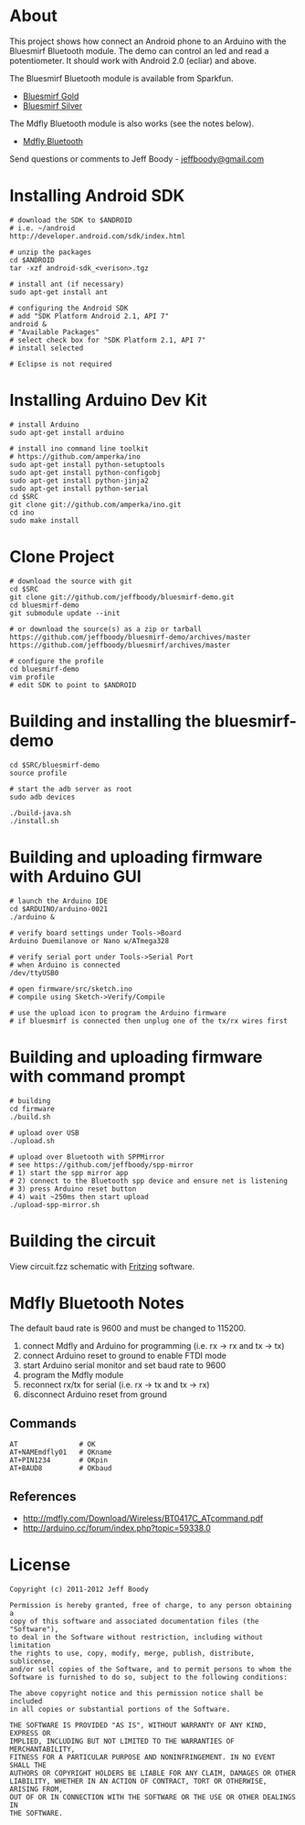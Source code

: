 About
=====

This project shows how connect an Android phone to an Arduino with the
Bluesmirf Bluetooth module. The demo can control an led and read a
potentiometer. It should work with Android 2.0 (ecliar) and above.

The Bluesmirf Bluetooth module is available from Sparkfun.

* <a href="https://www.sparkfun.com/products/10268">Bluesmirf Gold</a>
* <a href="https://www.sparkfun.com/products/10269">Bluesmirf Silver</a>

The Mdfly Bluetooth module is also works (see the notes below).

* <a href="http://www.mdfly.com/index.php?main_page=product_info&cPath=8_47&products_id=769">Mdfly Bluetooth</a>

Send questions or comments to Jeff Boody - jeffboody@gmail.com

Installing Android SDK
======================

	# download the SDK to $ANDROID
	# i.e. ~/android
	http://developer.android.com/sdk/index.html

	# unzip the packages
	cd $ANDROID
	tar -xzf android-sdk_<verison>.tgz

	# install ant (if necessary)
	sudo apt-get install ant

	# configuring the Android SDK
	# add "SDK Platform Android 2.1, API 7"
	android &
	# "Available Packages"
	# select check box for "SDK Platform 2.1, API 7"
	# install selected

	# Eclipse is not required

Installing Arduino Dev Kit
==========================

	# install Arduino
	sudo apt-get install arduino
	
	# install ino command line toolkit
	# https://github.com/amperka/ino
	sudo apt-get install python-setuptools
	sudo apt-get install python-configobj
	sudo apt-get install python-jinja2
	sudo apt-get install python-serial
	cd $SRC
	git clone git://github.com/amperka/ino.git
	cd ino
	sudo make install

Clone Project
=============

	# download the source with git
	cd $SRC
	git clone git://github.com/jeffboody/bluesmirf-demo.git
	cd bluesmirf-demo
	git submodule update --init

	# or download the source(s) as a zip or tarball
	https://github.com/jeffboody/bluesmirf-demo/archives/master
	https://github.com/jeffboody/bluesmirf/archives/master

	# configure the profile
	cd bluesmirf-demo
	vim profile
	# edit SDK to point to $ANDROID

Building and installing the bluesmirf-demo
==========================================

	cd $SRC/bluesmirf-demo
	source profile

	# start the adb server as root
	sudo adb devices

	./build-java.sh
	./install.sh

Building and uploading firmware with Arduino GUI
===========================================

	# launch the Arduino IDE
	cd $ARDUINO/arduino-0021
	./arduino &

	# verify board settings under Tools->Board
	Arduino Duemilanove or Nano w/ATmega328

	# verify serial port under Tools->Serial Port
	# when Arduino is connected
	/dev/ttyUSB0

	# open firmware/src/sketch.ino
	# compile using Sketch->Verify/Compile

	# use the upload icon to program the Arduino firmware
	# if bluesmirf is connected then unplug one of the tx/rx wires first

Building and uploading firmware with command prompt
==========================================

	# building
	cd firmware
	./build.sh
	
	# upload over USB
	./upload.sh
	
	# upload over Bluetooth with SPPMirror
	# see https://github.com/jeffboody/spp-mirror
	# 1) start the spp mirror app
	# 2) connect to the Bluetooth spp device and ensure net is listening
	# 3) press Arduino reset button
	# 4) wait ~250ms then start upload
	./upload-spp-mirror.sh

Building the circuit
====================

View circuit.fzz schematic with <a href="http://www.fritzing.org">Fritzing</a> software.

Mdfly Bluetooth Notes
=====================

The default baud rate is 9600 and must be changed to 115200.

1. connect Mdfly and Arduino for programming (i.e. rx -> rx and tx -> tx)
2. connect Arduino reset to ground to enable FTDI mode
3. start Arduino serial monitor and set baud rate to 9600
4. program the Mdfly module
5. reconnect rx/tx for serial (i.e. rx -> tx and tx -> rx)
6. disconnect Arduino reset from ground

Commands
--------

	AT               # OK
	AT+NAMEmdfly01   # OKname
	AT+PIN1234       # OKpin
	AT+BAUD8         # OKbaud

References
----------

* http://mdfly.com/Download/Wireless/BT0417C_ATcommand.pdf
* http://arduino.cc/forum/index.php?topic=59338.0

License
=======

	Copyright (c) 2011-2012 Jeff Boody

	Permission is hereby granted, free of charge, to any person obtaining a
	copy of this software and associated documentation files (the "Software"),
	to deal in the Software without restriction, including without limitation
	the rights to use, copy, modify, merge, publish, distribute, sublicense,
	and/or sell copies of the Software, and to permit persons to whom the
	Software is furnished to do so, subject to the following conditions:

	The above copyright notice and this permission notice shall be included
	in all copies or substantial portions of the Software.

	THE SOFTWARE IS PROVIDED "AS IS", WITHOUT WARRANTY OF ANY KIND, EXPRESS OR
	IMPLIED, INCLUDING BUT NOT LIMITED TO THE WARRANTIES OF MERCHANTABILITY,
	FITNESS FOR A PARTICULAR PURPOSE AND NONINFRINGEMENT. IN NO EVENT SHALL THE
	AUTHORS OR COPYRIGHT HOLDERS BE LIABLE FOR ANY CLAIM, DAMAGES OR OTHER
	LIABILITY, WHETHER IN AN ACTION OF CONTRACT, TORT OR OTHERWISE, ARISING FROM,
	OUT OF OR IN CONNECTION WITH THE SOFTWARE OR THE USE OR OTHER DEALINGS IN
	THE SOFTWARE.
